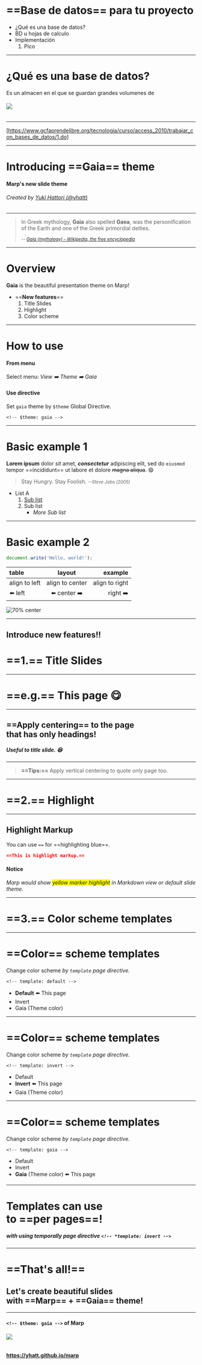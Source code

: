 <!-- $theme: gaia -->

# ==Base de datos== para tu proyecto

- ¿Qué es una base de datos?
- BD u hojas de calculo
- Implementación
	1. Pico

---

# ¿Qué es una base de datos?

Es un almacen en el que se guardan grandes volumenes de 

###### [![](../images/relational-database-model1.jpg)](https://yhatt.github.io/marp)

---

[https://www.gcfaprendelibre.org/tecnologia/curso/access_2010/trabajar_con_bases_de_datos/1.do]



---

# Introducing ==Gaia== theme

#### Marp's new slide theme

###### Created by [Yuki Hattori (@yhatt)](https://github.com/yhatt)

---
<!-- *template: invert -->

> In Greek mythology, **Gaia** also spelled **Gaea**, was the personification of the Earth and one of the Greek primordial deities.
>
> <small>-- *[Gaia (mythology) - Wikipedia, the free encyclopedia](https://en.wikipedia.org/wiki/Gaia_%28mythology%29)*</small>

---
<!-- page_number: true -->

# Overview

**Gaia** is the beautiful presentation theme on Marp!

- ==**New features**==
	1. Title Slides
	2. Highlight
	3. Color scheme

---

# How to use

#### From menu

Select menu: *View :arrow_right: Theme :arrow_right: Gaia*

#### Use directive

Set `gaia` theme by `$theme` Global Directive.

```
<!-- $theme: gaia -->
```

---

# Basic example 1

**Lorem ipsum** dolor *sit* amet, ***consectetur*** adipiscing elit, sed do `eiusmod` tempor ==incididunt== ut labore et dolore ~~magna aliqua~~. :smile:

> Stay Hungry. Stay Foolish. <small>_--Steve Jobs (2005)_</small>

- List A
	1. [Sub list](https://yhatt.github.io/marp/)
	1. Sub list
		- _More Sub list_

---

# Basic example 2

```javascript
document.write('Hello, world!');
```

|table|layout|example|
|:--|:-:|--:|
|align to left|align to center|align to right|
|:arrow_left: left|:arrow_left: center :arrow_right:|right :arrow_right:

![70% center](../images/marp.png)

---
<!-- *template: gaia -->

## Introduce new features!!

# ==1.== Title Slides

---

# ==e.g.== This page :yum:

---

## ==Apply centering== to the page<br />that has only headings!

##### Useful to title slide. :laughing:

---

> **==Tips:==**
> Apply vertical centering to quote only page too.

---
<!-- *template: gaia -->

# ==2.== Highlight

---
## Highlight Markup

You can use `==` for ==highlighting blue==.

```markdown
==This is highlight markup.==
```

#### Notice

*Marp would show <span style="background-color:yellow;">yellow marker highlight</span> in Markdown view or default slide theme.*

---
<!-- *template: gaia -->

# ==3.== Color scheme templates
---
# ==Color== scheme templates

Change color scheme *by `template` page directive.*

```
<!-- template: default -->
```

- **Default** :arrow_left: This page
- Invert
- Gaia (Theme color)

---
<!-- *template: invert -->
# ==Color== scheme templates

Change color scheme *by `template` page directive.*

```
<!-- template: invert -->
```

- Default
- **Invert** :arrow_left: This page
- Gaia (Theme color)

---
<!-- *template: gaia -->
# ==Color== scheme templates

Change color scheme *by `template` page directive.*

```
<!-- template: gaia -->
```

- Default
- Invert
- **Gaia** (Theme color) :arrow_left: This page

---
<!-- *template: invert -->

# Templates can use<br />to ==per pages==!

##### with using temporally page directive `<!-- *template: invert -->`

---
<!-- template: gaia -->

# ==That's all!==

## Let's create beautiful slides<br />with ==Marp== + ==Gaia== theme!

---

#### `<!-- $theme: gaia -->` of Marp

###### [![](../images/marp.png)](https://yhatt.github.io/marp)

#### https://yhatt.github.io/marp